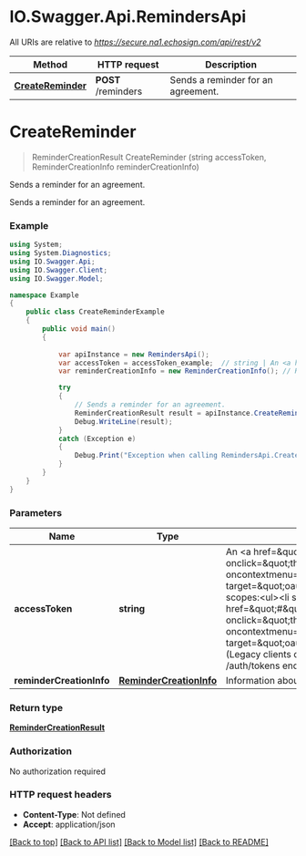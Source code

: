 # IO.Swagger.Api.RemindersApi

All URIs are relative to *https://secure.na1.echosign.com/api/rest/v2*

Method | HTTP request | Description
------------- | ------------- | -------------
[**CreateReminder**](RemindersApi.md#createreminder) | **POST** /reminders | Sends a reminder for an agreement.


<a name="createreminder"></a>
# **CreateReminder**
> ReminderCreationResult CreateReminder (string accessToken, ReminderCreationInfo reminderCreationInfo)

Sends a reminder for an agreement.

Sends a reminder for an agreement.

### Example
```csharp
using System;
using System.Diagnostics;
using IO.Swagger.Api;
using IO.Swagger.Client;
using IO.Swagger.Model;

namespace Example
{
    public class CreateReminderExample
    {
        public void main()
        {
            
            var apiInstance = new RemindersApi();
            var accessToken = accessToken_example;  // string | An <a href=\"#\" onclick=\"this.href=oauthDoc()\" oncontextmenu=\"this.href=oauthDoc()\" target=\"oauthDoc\">OAuth Access Token</a> with scopes:<ul><li style='list-style-type: square'><a href=\"#\" onclick=\"this.href=oauthDoc('agreement_write')\" oncontextmenu=\"this.href=oauthDoc('agreement_write')\" target=\"oauthDoc\">agreement_write</a></li></ul>(Legacy clients can use the access token obtained from /auth/tokens endpoint.)
            var reminderCreationInfo = new ReminderCreationInfo(); // ReminderCreationInfo | Information about the reminder.

            try
            {
                // Sends a reminder for an agreement.
                ReminderCreationResult result = apiInstance.CreateReminder(accessToken, reminderCreationInfo);
                Debug.WriteLine(result);
            }
            catch (Exception e)
            {
                Debug.Print("Exception when calling RemindersApi.CreateReminder: " + e.Message );
            }
        }
    }
}
```

### Parameters

Name | Type | Description  | Notes
------------- | ------------- | ------------- | -------------
 **accessToken** | **string**| An &lt;a href&#x3D;\&quot;#\&quot; onclick&#x3D;\&quot;this.href&#x3D;oauthDoc()\&quot; oncontextmenu&#x3D;\&quot;this.href&#x3D;oauthDoc()\&quot; target&#x3D;\&quot;oauthDoc\&quot;&gt;OAuth Access Token&lt;/a&gt; with scopes:&lt;ul&gt;&lt;li style&#x3D;&#39;list-style-type: square&#39;&gt;&lt;a href&#x3D;\&quot;#\&quot; onclick&#x3D;\&quot;this.href&#x3D;oauthDoc(&#39;agreement_write&#39;)\&quot; oncontextmenu&#x3D;\&quot;this.href&#x3D;oauthDoc(&#39;agreement_write&#39;)\&quot; target&#x3D;\&quot;oauthDoc\&quot;&gt;agreement_write&lt;/a&gt;&lt;/li&gt;&lt;/ul&gt;(Legacy clients can use the access token obtained from /auth/tokens endpoint.) | 
 **reminderCreationInfo** | [**ReminderCreationInfo**](ReminderCreationInfo.md)| Information about the reminder. | 

### Return type

[**ReminderCreationResult**](ReminderCreationResult.md)

### Authorization

No authorization required

### HTTP request headers

 - **Content-Type**: Not defined
 - **Accept**: application/json

[[Back to top]](#) [[Back to API list]](../README.md#documentation-for-api-endpoints) [[Back to Model list]](../README.md#documentation-for-models) [[Back to README]](../README.md)

